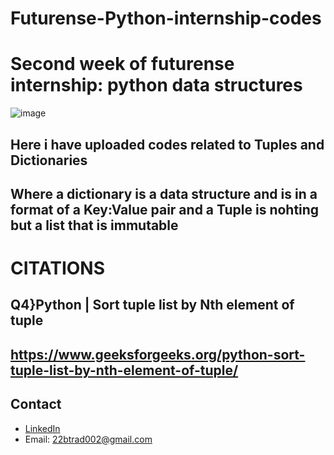 # Futurense-Python-internship-codes
# Second week of futurense internship: python data structures
![image](https://github.com/Akansha-S1/Futurense-Python-internship-codes/assets/115874218/b86ca315-8214-4a53-b669-cd267455846d)



## Here i have uploaded codes related to Tuples and Dictionaries
## Where a dictionary is a data structure and is in a format of a Key:Value pair and a Tuple is nohting but a list that is immutable


# CITATIONS
## Q4}Python | Sort tuple list by Nth element of tuple

## https://www.geeksforgeeks.org/python-sort-tuple-list-by-nth-element-of-tuple/


## Contact

- [LinkedIn](https://www.linkedin.com/in/akansha-shwwwetty-b35a1b253/)
- Email: 22btrad002@gmail.com

